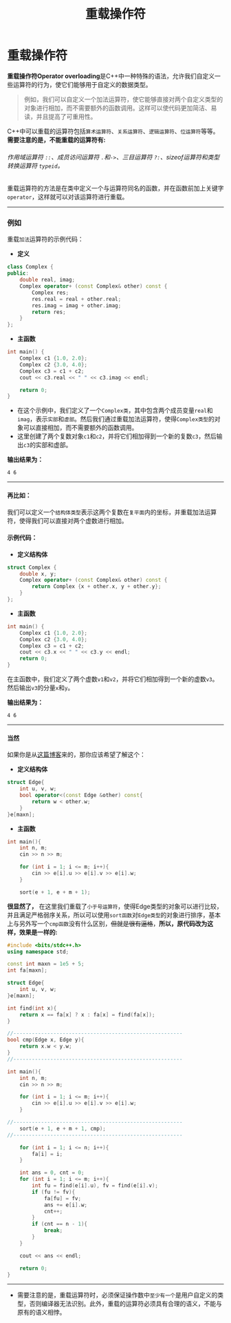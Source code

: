 ﻿---
title: 重载操作符
published: 2023-07-13
updated: 2023-12-08
description: ''
image: ''
tags: ['C++']
category: 'C++'
draft: false 
---
# 重载操作符

**重载操作符Operator overloading**是C++中一种特殊的语法，允许我们自定义一些运算符的行为，使它们能够用于自定义的数据类型。

> 例如，我们可以自定义一个加法运算符，使它能够直接对两个自定义类型的对象进行相加，而不需要额外的函数调用。这样可以使代码更加简洁、易读，并且提高了可重用性。

C++中可以重载的运算符包括`算术运算符`、`关系运算符`、`逻辑运算符`、`位运算符`等等。**需要注意的是，不能重载的运算符有:**

###### 作用域运算符 `::`、成员访问运算符 `.`和`->`、三目运算符 `?:`、sizeof运算符和类型转换运算符 `typeid`。

重载运算符的方法是在类中定义一个与运算符同名的函数，并在函数前加上关键字 `operator`，这样就可以对该运算符进行重载。

---

### 例如

重载`加法`运算符的示例代码：

* **定义**

```cpp
class Complex {
public:
    double real, imag;
    Complex operator+ (const Complex& other) const {
        Complex res;
        res.real = real + other.real;
        res.imag = imag + other.imag;
        return res;
    }
};
```

* **主函数**

```cpp
int main() {
    Complex c1 {1.0, 2.0};
    Complex c2 {3.0, 4.0};
    Complex c3 = c1 + c2;
    cout << c3.real << " " << c3.imag << endl;

    return 0;
}
```

* 在这个示例中，我们定义了一个`Complex类`，其中包含两个成员变量`real`和`imag`，表示`实部`和`虚部`。然后我们通过重载加法运算符，使得`Complex类型`的对象可以直接相加，而不需要额外的函数调用。
* 这里创建了两个复数对象`c1`和`c2`，并将它们相加得到一个新的复数`c3`，然后输出`c3`的实部和虚部。

**输出结果为：**

```
4 6
```

---

#### 再比如：

我们可以定义一个`结构体类型`表示这两个复数在`复平面`内的坐标，并重载加法运算符，使得我们可以直接对两个虚数进行相加。

#### **示例代码：**

* **定义结构体**

```cpp
struct Complex {
    double x, y;
    Complex operator+ (const Complex& other) const {
        return Complex {x + other.x, y + other.y};
    }
};
```

* **主函数**

```cpp
int main() {
    Complex c1 {1.0, 2.0};
    Complex c2 {3.0, 4.0};
    Complex c3 = c1 + c2;
    cout << c3.x << " " << c3.y << endl;
    return 0;
}
```

在主函数中，我们定义了两个虚数`v1`和`v2`，并将它们相加得到一个新的虚数`v3`。然后输出`v3`的分量`x`和`y`。

**输出结果为：**

```
4 6
```

---

#### 当然

如果你是从[这篇博客](https://hydro.ac/blog/18084/6426db2da50caffdd96450be)来的，那你应该希望了解这个：

* **定义结构体**

```cpp
struct Edge{
    int u, v, w;
    bool operator<(const Edge &other) const{
        return w < other.w;
    }
}e[maxn];
```

* **主函数**

```cpp
int main(){
    int n, m;
    cin >> n >> m;

    for (int i = 1; i <= m; i++){
        cin >> e[i].u >> e[i].v >> e[i].w;
    }

    sort(e + 1, e + m + 1);
```

**很显然了，** 在这里我们重载了`小于号运算符`，使得Edge类型的对象可以进行比较，并且满足严格弱序关系，所以可以使用`sort函数`对`Edge类型`的对象进行排序，基本上与另外写一个`cmp函数`没有什么区别，~~但就是很有逼格~~，**所以，原代码改为这样，效果是一样的:**

```cpp
#include <bits/stdc++.h>
using namespace std;

const int maxn = 1e5 + 5;
int fa[maxn];

struct Edge{
    int u, v, w;
}e[maxn];

int find(int x){
    return x == fa[x] ? x : fa[x] = find(fa[x]);
}

//-------------------------------------------------------
bool cmp(Edge x, Edge y){
    return x.w < y.w;
}
//-------------------------------------------------------

int main(){
    int n, m;
    cin >> n >> m;

    for (int i = 1; i <= m; i++){
        cin >> e[i].u >> e[i].v >> e[i].w;
    }

//-------------------------------------------------------
    sort(e + 1, e + m + 1, cmp);
//-------------------------------------------------------

    for (int i = 1; i <= n; i++){
        fa[i] = i;
    }

    int ans = 0, cnt = 0;
    for (int i = 1; i <= m; i++){
        int fu = find(e[i].u), fv = find(e[i].v);
        if (fu != fv){
            fa[fu] = fv;
            ans += e[i].w;
            cnt++;
        }
        if (cnt == n - 1){
            break;
        }
    }

    cout << ans << endl;

    return 0;
}
```

---

* 需要注意的是，重载运算符时，必须保证操作数中`至少有一个`是用户自定义的类型，否则编译器无法识别。此外，重载的运算符必须具有合理的语义，不能与原有的语义相悖。
